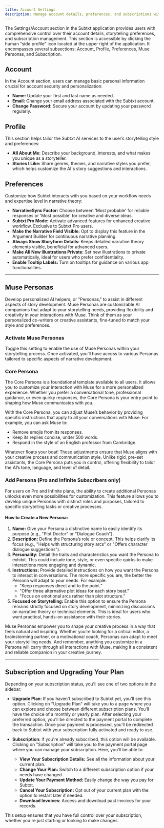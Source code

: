 ```yaml
---
title: Account Settings
description: Manage account details, preferences, and subscriptions within Subtxt settings
---
```


The Settings/Account section in the Subtxt application provides users with comprehensive control over their account details, storytelling preferences, and subscription management. This section is accessible by clicking the human "side profile" icon located at the upper right of the application. It encompasses several subsections: Account, Profile, Preferences, Muse Personas, and Subscription.

## Account
In the Account section, users can manage basic personal information crucial for account security and personalization:

- **Name:** Update your first and last name as needed.
- **Email:** Change your email address associated with the Subtxt account.
- **Change Password:** Secure your account by updating your password regularly.

## Profile
This section helps tailor the Subtxt AI services to the user’s storytelling style and preferences:

- **All About Me:** Describe your background, interests, and what makes you unique as a storyteller.
- **Stories I Like:** Share genres, themes, and narrative styles you prefer, which helps customize the AI's story suggestions and interactions.

## Preferences
Customize how Subtxt interacts with you based on your workflow needs and expertise level in narrative theory:

- **NarrativeSync Factor:** Choose between 'Most probable' for reliable responses or 'Most possible' for creative and diverse ideas.
- **Subtxt Pro Mode:** Activate advanced features for enhanced creative workflow. Exclusive to Subtxt Pro users.
- **Make the Narrative Field Visible:** Opt to display this feature in the Argument Builder for continuous narrative planning.
- **Always Show Storyform Details:** Keeps detailed narrative theory elements visible, beneficial for advanced users.
- **Make All New Illustrations Private:** Set new illustrations to private automatically, ideal for users who prefer confidentiality.
- **Enable Tooltip Labels:** Turn on tooltips for guidance on various app functionalities.

---

## Muse Personas

Develop personalized AI helpers, or "Personas," to assist in different aspects of story development. Muse Personas are customizable AI companions that adapt to your storytelling needs, providing flexibility and creativity in your interactions with Muse. Think of them as your personalized co-writers or creative assistants, fine-tuned to match your style and preferences.

### Activate Muse Personas
Toggle this setting to enable the use of Muse Personas within your storytelling process. Once activated, you’ll have access to various Personas tailored to specific aspects of narrative development.

### Core Persona
The Core Persona is a foundational template available to all users. It allows you to customize your interaction with Muse for a more personalized experience. Whether you prefer a conversational tone, professional guidance, or even quirky responses, the Core Persona is your entry point to shaping how Muse communicates with you.

With the Core Persona, you can adjust Muse’s behavior by providing specific instructions that apply to all your conversations with Muse. For example, you can ask Muse to:
- Remove emojis from its responses.
- Keep its replies concise, under 500 words.
- Respond in the style of an English professor from Cambridge.

Whatever floats your boat! These adjustments ensure that Muse aligns with your creative process and communication style. Unlike rigid, pre-set assistants, the Core Persona puts you in control, offering flexibility to tailor the AI’s tone, language, and level of detail.

### Add Persona (Pro and Infinite Subscribers only)
For users on Pro and Infinite plans, the ability to create additional Personas unlocks even more possibilities for customization. This feature allows you to develop unique Personas with distinct roles and purposes, tailored to specific storytelling tasks or creative processes.

#### How to Create a New Persona:
1. **Name:** Give your Persona a distinctive name to easily identify its purpose (e.g., "Plot Doctor" or "Dialogue Coach").
2. **Description:** Define the Persona’s role or concept. This helps clarify its focus (e.g., "Helps with structuring story arcs" or "Offers character dialogue suggestions").
3. **Personality:** Detail the traits and characteristics you want the Persona to exhibit. This could include tone, style, or even specific quirks to make interactions more engaging and dynamic.
4. **Instructions:** Provide detailed instructions on how you want the Persona to interact in conversations. The more specific you are, the better the Persona will adapt to your needs. For example:
   - "Keep responses direct and to the point."
   - "Offer three alternative plot ideas for each story beat."
   - "Focus on emotional arcs rather than plot structure."
5. **Focused on Storytelling:** Enable this option to ensure the Persona remains strictly focused on story development, minimizing discussions on narrative theory or technical elements. This is ideal for users who want practical, hands-on assistance with their stories.

Muse Personas empower you to shape your creative process in a way that feels natural and inspiring. Whether you’re looking for a critical editor, a brainstorming partner, or a motivational coach, Personas can adapt to meet your storytelling needs. And remember, anything you customize in a Persona will carry through all interactions with Muse, making it a consistent and reliable companion in your creative journey.

---

## Subscription and Upgrading Your Plan

Depending on your subscription status, you'll see one of two options in the sidebar:

- **Upgrade Plan:** If you haven't subscribed to Subtxt yet, you'll see this option. Clicking on "Upgrade Plan" will take you to a page where you can explore and choose between different subscription plans. You'll have the choice of a monthly or yearly plan. After selecting your preferred option, you'll be directed to the payment portal to complete the transaction. Once your payment is processed, you'll be redirected back to Subtxt with your subscription fully activated and ready to use.

- **Subscription:** If you're already subscribed, this option will be available. Clicking on "Subscription" will take you to the payment portal page where you can manage your subscription. Here, you'll be able to:

    - **View Your Subscription Details:** See all the information about your current plan.
    - **Change Your Plan:** Switch to a different subscription option if your needs have changed.
    - **Update Your Payment Method:** Easily change the way you pay for Subtxt.
    - **Cancel Your Subscription:** Opt out of your current plan with the option to restart later if needed.
    - **Download Invoices:** Access and download past invoices for your records.

This setup ensures that you have full control over your subscription, whether you're just starting or looking to make changes.